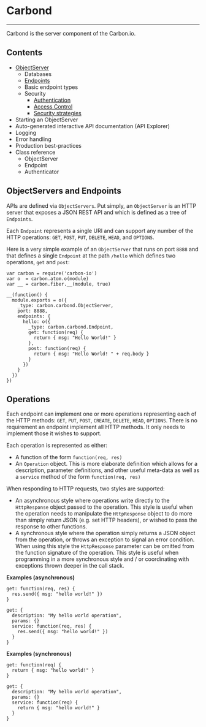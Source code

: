 Carbond
==========
***

Carbond is the server component of the Carbon.io. 

Contents
---------
* [ObjectServer](doc/classes/ObjectServer.md)
  * Databases
  * [Endpoints](doc/classes/Endpoint.md)
  * Basic endpoint types
  * Security
    * [Authentication](doc/Authentication.md)
    * [Access Control](doc/AccessControl.md)
    * [Security strategies](doc/SecurityStrategies.md)
* Starting an ObjectServer
* Auto-generated interactive API documentation (API Explorer)
* Logging
* Error handling
* Production best-practices
* Class reference
  * ObjectServer
  * Endpoint
  * Authenticator

ObjectServers and Endpoints
---------

APIs are defined via ```ObjectServers```. Put simply, an ```ObjectServer``` is an HTTP server that exposes a JSON REST API and which is defined as a tree of ```Endpoints```.

Each ```Endpoint``` represents a single URI and can support any number of the HTTP operations: ```GET```, ```POST```, ```PUT```, ```DELETE```, ```HEAD```, and ```OPTIONS```. 

Here is a very simple example of an ```ObjectServer``` that runs on port ```8888``` and that defines a single ```Endpoint``` at the path ```/hello``` which defines two operations, ```get``` and ```post```:

```node
var carbon = require('carbon-io')
var o  = carbon.atom.o(module)
var __ = carbon.fiber.__(module, true)

__(function() {
  module.exports = o({
    _type: carbon.carbond.ObjectServer,
    port: 8888,
    endpoints: {
      hello: o({
        _type: carbon.carbond.Endpoint,
        get: function(req) {
          return { msg: "Hello World!" }
        },
        post: function(req) {
          return { msg: "Hello World! " + req.body }
        }
      })
    }
  })
})
```

Operations
----------

Each endpoint can implement one or more operations representing each of the HTTP methods: ```GET```, ```PUT```, ```POST```, ```CREATE```, ```DELETE```, ```HEAD```, ```OPTIONS```. There is no requirement an endpoint implement all HTTP methods. It only needs to implement those it wishes to support.

Each operation is represented as either:
* A function of the form ```function(req, res)```
* An ```Operation``` object. This is more elaborate definition which allows for a description, parameter definitions, and other useful meta-data as well as a ```service``` method of the form ```function(req, res)```

When responding to HTTP requests, two styles are supported:
* An asynchronous style where operations write directly to the ```HttpResponse``` object passed to the operation. This style is useful when the operation needs to manipulate the ```HttpResponse``` object to do more than simply return JSON (e.g. set HTTP headers), or wished to pass the response to other functions.
* A synchronous style where the operation simply returns a JSON object from the operation, or throws an exception to signal an error condition. When using this style the ```HttpResponse``` parameter can be omitted from the function signature of the operation. This style is useful when programming in a more synchronous style and / or coordinating with exceptions thrown deeper in the call stack.

**Examples (asynchronous)**
```node
get: function(req, res) {
  res.send({ msg: "hello world!" })  
}
```

```node
get: {
  description: "My hello world operation",
  params: {}
  service: function(req, res) {
    res.send({ msg: "hello world!" })  
  }
}
```

**Examples (synchronous)**
```node
get: function(req) {
  return { msg: "hello world!" }
}
```

```node
get: {
  description: "My hello world operation",
  params: {}
  service: function(req) {
    return { msg: "hello world!" }
  }
}
```

